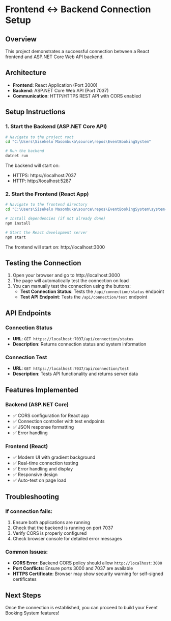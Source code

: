 # Frontend ↔ Backend Connection Setup

## Overview
This project demonstrates a successful connection between a React frontend and ASP.NET Core Web API backend.

## Architecture
- **Frontend**: React Application (Port 3000)
- **Backend**: ASP.NET Core Web API (Port 7037)
- **Communication**: HTTP/HTTPS REST API with CORS enabled

## Setup Instructions

### 1. Start the Backend (ASP.NET Core API)
```bash
# Navigate to the project root
cd "C:\Users\Sisekelo Masombuka\source\repos\EventBookingSystem"

# Run the backend
dotnet run
```
The backend will start on:
- HTTPS: https://localhost:7037
- HTTP: http://localhost:5287

### 2. Start the Frontend (React App)
```bash
# Navigate to the frontend directory
cd "C:\Users\Sisekelo Masombuka\source\repos\EventBookingSystem\system-frontend"

# Install dependencies (if not already done)
npm install

# Start the React development server
npm start
```
The frontend will start on: http://localhost:3000

## Testing the Connection

1. Open your browser and go to http://localhost:3000
2. The page will automatically test the connection on load
3. You can manually test the connection using the buttons:
   - **Test Connection Status**: Tests the `/api/connection/status` endpoint
   - **Test API Endpoint**: Tests the `/api/connection/test` endpoint

## API Endpoints

### Connection Status
- **URL**: `GET https://localhost:7037/api/connection/status`
- **Description**: Returns connection status and system information

### Connection Test
- **URL**: `GET https://localhost:7037/api/connection/test`
- **Description**: Tests API functionality and returns server data

## Features Implemented

### Backend (ASP.NET Core)
- ✅ CORS configuration for React app
- ✅ Connection controller with test endpoints
- ✅ JSON response formatting
- ✅ Error handling

### Frontend (React)
- ✅ Modern UI with gradient background
- ✅ Real-time connection testing
- ✅ Error handling and display
- ✅ Responsive design
- ✅ Auto-test on page load

## Troubleshooting

### If connection fails:
1. Ensure both applications are running
2. Check that the backend is running on port 7037
3. Verify CORS is properly configured
4. Check browser console for detailed error messages

### Common Issues:
- **CORS Error**: Backend CORS policy should allow `http://localhost:3000`
- **Port Conflicts**: Ensure ports 3000 and 7037 are available
- **HTTPS Certificate**: Browser may show security warning for self-signed certificates

## Next Steps
Once the connection is established, you can proceed to build your Event Booking System features!

